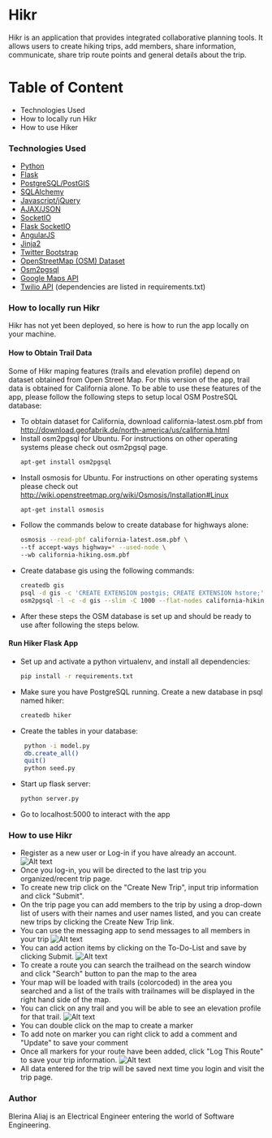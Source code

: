 # Hikr

Hikr is an application that provides integrated collaborative planning tools.
It allows users to create hiking trips, add members, share information, communicate, 
share trip route points and general details about the trip. 

# Table of Content

  - Technologies Used
  - How to locally run Hikr
  - How to use Hiker

### Technologies Used

* [Python] 
* [Flask] 
* [PostgreSQL/PostGIS] 
* [SQLAlchemy]
* [Javascript/jQuery] 
* [AJAX/JSON]
* [SocketIO]
* [Flask SocketIO]
* [AngularJS]
* [Jinja2] 
* [Twitter Bootstrap]
* [OpenStreetMap (OSM) Dataset]
* [Osm2pgsql]
* [Google Maps API] 
* [Twilio API]
 (dependencies are listed in requirements.txt)

### How to locally run Hikr

Hikr has not yet been deployed, so here is how to run the app locally on your machine.

#### How to Obtain Trail Data

Some of Hikr maping features (trails and elevation profile) depend on dataset obtained from Open Street Map. For this version of the app, trail data is obtained for California alone. To be able to use these features of the app, please follow the following steps to setup local OSM PostreSQL database:
* To obtain dataset for California, download california-latest.osm.pbf from http://download.geofabrik.de/north-america/us/california.html
* Install osm2pgsql for Ubuntu. For instructions on other operating systems please check out osm2pgsql page.
   ```sh
   apt-get install osm2pgsql
   ```
* Install osmosis for Ubuntu. For instructions on other operating systems please check out http://wiki.openstreetmap.org/wiki/Osmosis/Installation#Linux
   ```sh
   apt-get install osmosis
   ```
* Follow the commands below to create database for highways alone:
    ```sh
    osmosis --read-pbf california-latest.osm.pbf \
    --tf accept-ways highway=* --used-node \
    --wb california-hiking.osm.pbf
    ```
* Create database gis using the following commands:
    ```sh
    createdb gis
    psql -d gis -c 'CREATE EXTENSION postgis; CREATE EXTENSION hstore;'
    osm2pgsql -l -c -d gis --slim -C 1000 --flat-nodes california-hiking.osm.pbf
    ```
* After these steps the OSM database is set up and should be ready to use after following the steps below.
    
#### Run Hiker Flask App

* Set up and activate a python virtualenv, and install all dependencies:
    ```sh
    pip install -r requirements.txt
    ```
* Make sure you have PostgreSQL running. Create a new database in psql named hiker:
    ```sh
    createdb hiker
    ```
* Create the tables in your database:
   ```sh
    python -i model.py
    db.create_all()
    quit()
    python seed.py
    ```
* Start up flask server:
    ```sh
    python server.py
    ```
* Go to localhost:5000 to interact with the app

### How to use Hikr
*   Register as a new user or Log-in if you have already an account.
    ![Alt text](/static/image1.png?raw=true "Login In Page")
*   Once you log-in, you will be directed to the last trip you organized/recent trip page.
*   To create new trip click on the "Create New Trip", input trip information and click "Submit".
*   On the trip page you can add members to the trip by using a drop-down list of users with their names and user names listed, and you can create new trips by clicking the Create New Trip link. 
*   You can use the messaging app to send messages to all members in your trip
    ![Alt text](/static/image2.png?raw=true "Trip Page") 
*   You can add action items by clicking on the To-Do-List and save by clicking Submit.
    ![Alt text](/static/image3.png?raw=true "To-Do List")
*   To create a route you can search the trailhead on the search window and click "Search" button to pan the map to the area
*   Your map will be loaded with trails (colorcoded) in the area you searched and a list of the trails with trailnames will be displayed in the right hand side of the map. 
*   You can click on any trail and you will be able to see an elevation profile for that trail.
    ![Alt text](/static/image4.png?raw=true "Altitude Profile") 
*   You can double click on the map to create a marker 
*   To add note on marker you can right click to add a comment and "Update" to save your comment
*   Once all markers for your route have been added, click "Log This Route" to save your trip information.
    ![Alt text](/static/image5.png?raw=true "Add Markers")
*   All data entered for the trip will be saved next time you login and visit the trip page.

### Author

Blerina Aliaj is an Electrical Engineer entering the world of Software Engineering.

[//]: # (These are reference links used in the body of this note)

   [Python]: <https://www.python.org/>
   [Flask]: <http://flask.pocoo.org/>
   [PostgreSQL/PostGIS]: <https://www.postgresql.org/>
   [SQLAlchemy]: <http://www.sqlalchemy.org/>
   [Javascript/jQuery]: <http://jquery.com>
   [AJAX/JSON]: <http://ace.ajax.org>
   [SocketIO]: <https://socket.io/>
   [Flask SocketIO]: <https://flask-socketio.readthedocs.io/en/latest/>
   [AngularJS]: <https://angularjs.org/>
   [Jinja2]: <http://jinja.pocoo.org/>
   [Twitter Bootstrap]: <http://getbootstrap.com/2.3.2/>
   [OpenStreetMap (OSM) Dataset]: <https://en.wikipedia.org/wiki/OpenStreetMap>
   [Osm2pgsql]: <http://wiki.openstreetmap.org/wiki/Osm2pgsql>
   [Google Maps API]: <https://developers.google.com/maps/>
   [Twilio API]: <https://www.twilio.com/docs/>



  
